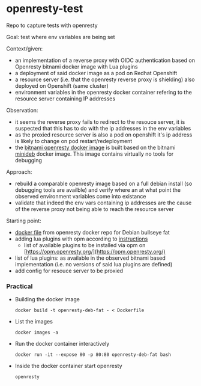 # openresty-test
Repo to capture tests with openresty

Goal: test where env variables are being set

Context/given:
- an implementation of a reverse proxy with OIDC authentication based on Openresty bitnami docker image with Lua plugins
- a deployment of said docker image as a pod on Redhat Openshift
- a resource server (i.e. that the openresty reverse proxy is shielding) also deployed on Openshift (same cluster)
- environment variables in the openresty docker container refering to the resource server containing IP addresses 

Observation:
- it seems the reverse proxy fails to redirect to the resouce server, it is suspected that this has to do with the ip addresses in the env variables
- as the proxied resource server is also a pod on openshift it's ip address is likely to change on pod restart/redeployment
- the [bitnami openresty docker image](https://github.com/bitnami/containers/blob/main/bitnami/openresty/1.21/debian-11/Dockerfile) is built based on the bitnami [minideb](https://github.com/bitnami/minideb) docker image. This image contains virtually no tools for debugging

Approach:
- rebuild a comparable openresty image based on a full debian install (so debugging tools are availble) and verify where an at what point the observed environment variables come into existance
- validate that indeed the env vars containing ip addresses are the cause of the reverse proxy not being able to reach the resource server

Starting point:
- [docker file](https://github.com/openresty/docker-openresty/blob/master/bullseye/Dockerfile.fat) from openresty docker repo for Debian bullseye fat
- adding lua plugins with opm according to [instructions](https://github.com/openresty/docker-openresty#opm)
    - list of available plugins to be installed via opm on [https://opm.openresty.org/](https://opm.openresty.org/)
- list of lua plugins: as available in the observed bitnami based implementation (i.e. no versions of said lua plugins are defined)
- add config for resouce server to be proxied

### Practical

- Building the docker image

    ```docker build -t openresty-deb-fat - < Dockerfile```

- List the images

    ```docker images -a```

- Run the docker container interactively

    ```docker run -it --expose 80 -p 80:80 openresty-deb-fat bash```

- Inside the docker container start openresty

    ```openresty```
